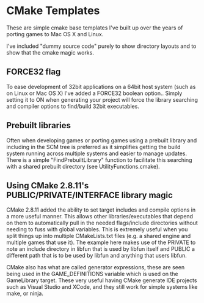 # CMake Templates
These are simple cmake base templates I've built up over the years of porting games to Mac OS X and Linux.

I've included "dummy source code" purely to show directory layouts and to show that the cmake magic works.

## FORCE32 flag
To ease development of 32bit applications on a 64bit host system (such as on Linux or Mac OS X) I've added a FORCE32 boolean option.. Simply setting it to ON when generating your project will force the library searching and compiler options to find/build 32bit executables.

## Prebuilt libraries

Often when developing games or porting games using a prebuilt library and including in the SCM tree is preferred as it simplifies getting the build system running across multiple systems and easier to manage updates.  There is a simple "FindPrebuiltLibrary" function to facilitate this searching with a shared prebuilt directory (see UtilityFunctions.cmake).

## Using CMake 2.8.11's PUBLIC/PRIVATE/INTERFACE library magic

CMake 2.8.11 added the ability to set target includes and compile options in a more useful manner. This allows other libraries/executables that depend on them to automatically pull in the needed flags/include directories without needing to fuss with global variables.   This is extremely useful when you split things up into multiple CMakeLists.txt files (e.g. a shared engine and multiple games that use it).  The example here makes use of the PRIVATE to note an include directory in libfun that is used by libfun itself and PUBLIC a different path that is to be used by libfun and anything that users libfun.

CMake also has what are called generator expressions, these are seen being used in the GAME_DEFINITIONS variable which is used on the GameLibrary target.  These very useful having CMake generate IDE projects such as Visual Studio and XCode, and they still work for simple systems like make, or ninja.
